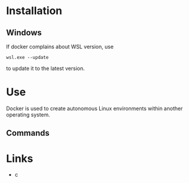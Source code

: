 # Installation

## Windows

If docker complains about WSL version, use
```
wsl.exe --update
```
to update it to the latest version.

# Use

Docker is used to create autonomous Linux environments within another operating system.

## Commands



# Links
- [](https://diveintodocker.com/ref-dfp)
c